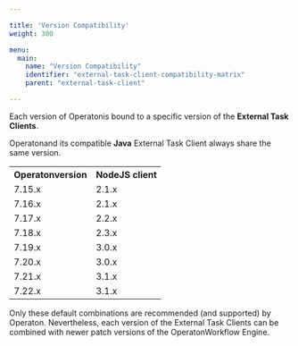 ```yaml
---

title: 'Version Compatibility'
weight: 300

menu:
  main:
    name: "Version Compatibility"
    identifier: "external-task-client-compatibility-matrix"
    parent: "external-task-client"

---
```


Each version of Operatonis bound to a specific version of the **External Task Clients**.

  Operatonand its compatible **Java** External Task Client always share the same version.

<table class="table table-striped">
  <tr>
    <th>Operatonversion</th>
    <th>NodeJS client</th>
  </tr>
  <tr>
    <td>7.15.x</td>
    <td>2.1.x</td>
  </tr>
  <tr>
    <td>7.16.x</td>
    <td>2.1.x</td>
  </tr>
  <tr>
    <td>7.17.x</td>
    <td>2.2.x</td>
  </tr>
  <tr>
    <td>7.18.x</td>
    <td>2.3.x</td>
  </tr>
  <tr>
    <td>7.19.x</td>
    <td>3.0.x</td>
  </tr>
  <tr>
    <td>7.20.x</td>
    <td>3.0.x</td>
  </tr>
  <tr>
    <td>7.21.x</td>
    <td>3.1.x</td>
  </tr>
  <tr>
    <td>7.22.x</td>
    <td>3.1.x</td>
  </tr>
</table>

Only these default combinations are recommended (and supported) by Operaton. Nevertheless, each version of the External
Task Clients can be combined with newer patch versions of the OperatonWorkflow Engine.

